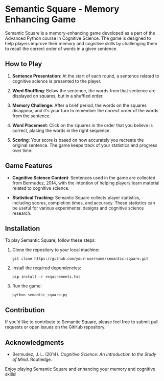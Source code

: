 # Semantic Square - Memory Enhancing Game

Semantic Square is a memory-enhancing game developed as a part of the Advanced Python course in Cognitive Science. The game is designed to help players improve their memory and cognitive skills by challenging them to recall the correct order of words in a given sentence. 

## How to Play

1. **Sentence Presentation**: At the start of each round, a sentence related to cognitive science is presented to the player.

2. **Word Shuffling**: Below the sentence, the words from that sentence are displayed on squares, but in a shuffled order.

3. **Memory Challenge**: After a brief period, the words on the squares disappear, and it's your turn to remember the correct order of the words from the sentence.

4. **Word Placement**: Click on the squares in the order that you believe is correct, placing the words in the right sequence.

5. **Scoring**: Your score is based on how accurately you recreate the original sentence. The game keeps track of your statistics and progress over time.

## Game Features

- **Cognitive Science Content**: Sentences used in the game are collected from Bermudez, 2014, with the intention of helping players learn material related to cognitive science.

- **Statistical Tracking**: Semantic Square collects player statistics, including scores, completion times, and accuracy. These statistics can be useful for various experimental designs and cognitive science research.

## Installation

To play Semantic Square, follow these steps:

1. Clone the repository to your local machine:
   ```
   git clone https://github.com/your-username/semantic-square.git
   ```

2. Install the required dependencies:
   ```
   pip install -r requirements.txt
   ```

3. Run the game:
   ```
   python semantic_square.py
   ```

## Contribution

If you'd like to contribute to Semantic Square, please feel free to submit pull requests or open issues on the GitHub repository.

## Acknowledgments

- Bermudez, J. L. (2014). *Cognitive Science: An Introduction to the Study of Mind*. Routledge.

Enjoy playing Semantic Square and enhancing your memory and cognitive skills!
